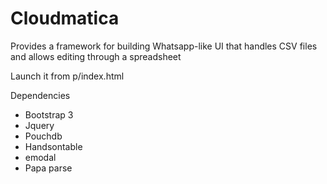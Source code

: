 # Cloudmatica

Provides a framework for building Whatsapp-like UI that handles CSV files and allows editing through a spreadsheet

Launch it from p/index.html

Dependencies
- Bootstrap 3
- Jquery
- Pouchdb
- Handsontable
- emodal
- Papa parse